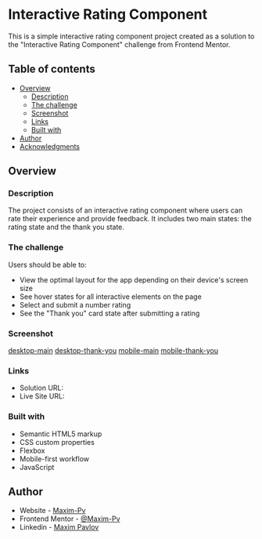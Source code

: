 # Interactive Rating Component

This is a simple interactive rating component project created as a solution to the "Interactive Rating Component" challenge from Frontend Mentor.

## Table of contents

- [Overview](#overview)
  - [Description](#description)
  - [The challenge](#the-challenge)
  - [Screenshot](#screenshot)
  - [Links](#links)
  - [Built with](#built-with)
- [Author](#author)
- [Acknowledgments](#acknowledgments)

## Overview

### Description

The project consists of an interactive rating component where users can rate their experience and provide feedback. It includes two main states: the rating state and the thank you state.


### The challenge

Users should be able to:

- View the optimal layout for the app depending on their device's screen size
- See hover states for all interactive elements on the page
- Select and submit a number rating
- See the "Thank you" card state after submitting a rating

### Screenshot

[desktop-main](https://github.com/Maxim-Pv/task2-frontendMentor/blob/master/screenshots/desktop-main.jpeg)
[desktop-thank-you](https://github.com/Maxim-Pv/task2-frontendMentor/blob/master/screenshots/desktop-thak-you.jpeg)
[mobile-main](https://github.com/Maxim-Pv/task2-frontendMentor/blob/master/screenshots/mobile-main.jpeg)
[mobile-thank-you](https://github.com/Maxim-Pv/task2-frontendMentor/blob/master/screenshots/mobile-thank-you.jpeg)

### Links

- Solution URL: [](https://github.com/Maxim-Pv/task2-frontendMentor)
- Live Site URL: [](https://maxim-pv.github.io/task2-frontendMentor/)

### Built with

- Semantic HTML5 markup
- CSS custom properties
- Flexbox
- Mobile-first workflow
- JavaScript


## Author

- Website - [Maxim-Pv](https://maxim-pv.github.io/task2-frontendMentor/)
- Frontend Mentor - [@Maxim-Pv](https://www.frontendmentor.io/profile/Maxim-Pv)
- Linkedin - [Maxim Pavlov](https://www.linkedin.com/in/maksim-pavlov-12b22528b/?locale=en_US)

